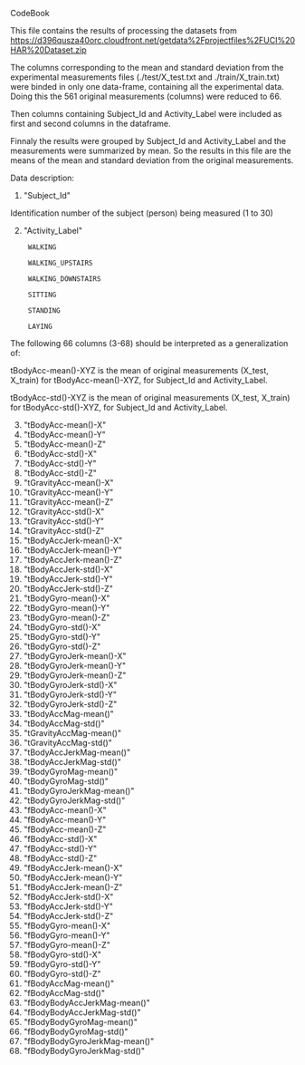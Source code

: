CodeBook

This file contains the results of processing the datasets from https://d396qusza40orc.cloudfront.net/getdata%2Fprojectfiles%2FUCI%20HAR%20Dataset.zip 

The columns corresponding to the mean and standard deviation from the experimental measurements files
(./test/X_test.txt and ./train/X_train.txt) were binded in only one data-frame, containing all the experimental data. Doing this the 561 original measurements (columns) were reduced to 66.

Then columns containing Subject_Id and Activity_Label were included as first and second columns in the dataframe.

Finnaly the results were grouped by Subject_Id and Activity_Label and the measurements were summarized by mean. So the results in this file are the means of the mean and standard deviation from the original measurements.

Data description:

1) "Subject_Id"

Identification number of the subject (person) being measured (1 to 30)

2) "Activity_Label"

        WALKING
        
        WALKING_UPSTAIRS
        
        WALKING_DOWNSTAIRS
        
        SITTING
        
        STANDING
        
        LAYING

The following 66 columns (3-68) should be interpreted as a generalization of:

tBodyAcc-mean()-XYZ is the mean of original measurements (X_test, X_train) for tBodyAcc-mean()-XYZ, for Subject_Id and Activity_Label.

tBodyAcc-std()-XYZ is the mean of original measurements (X_test, X_train) for tBodyAcc-std()-XYZ, for Subject_Id and Activity_Label.

3) "tBodyAcc-mean()-X"           
4) "tBodyAcc-mean()-Y"          
5) "tBodyAcc-mean()-Z"          
6) "tBodyAcc-std()-X"           
7) "tBodyAcc-std()-Y"            
8) "tBodyAcc-std()-Z"           
9) "tGravityAcc-mean()-X"        
10) "tGravityAcc-mean()-Y"       
11) "tGravityAcc-mean()-Z"        
12) "tGravityAcc-std()-X"        
13) "tGravityAcc-std()-Y"         
14) "tGravityAcc-std()-Z"        
15) "tBodyAccJerk-mean()-X"       
16) "tBodyAccJerk-mean()-Y"      
17) "tBodyAccJerk-mean()-Z"       
18) "tBodyAccJerk-std()-X"       
19) "tBodyAccJerk-std()-Y"        
20) "tBodyAccJerk-std()-Z"       
21) "tBodyGyro-mean()-X"          
22) "tBodyGyro-mean()-Y"         
23) "tBodyGyro-mean()-Z"          
24) "tBodyGyro-std()-X"          
25) "tBodyGyro-std()-Y"           
26) "tBodyGyro-std()-Z"          
27) "tBodyGyroJerk-mean()-X"      
28) "tBodyGyroJerk-mean()-Y"     
29) "tBodyGyroJerk-mean()-Z"      
30) "tBodyGyroJerk-std()-X"      
31) "tBodyGyroJerk-std()-Y"       
32) "tBodyGyroJerk-std()-Z"      
33) "tBodyAccMag-mean()"          
34) "tBodyAccMag-std()"          
35) "tGravityAccMag-mean()"       
36) "tGravityAccMag-std()"       
37) "tBodyAccJerkMag-mean()"      
38) "tBodyAccJerkMag-std()"      
39) "tBodyGyroMag-mean()"         
40) "tBodyGyroMag-std()"         
41) "tBodyGyroJerkMag-mean()"     
42) "tBodyGyroJerkMag-std()"     
43) "fBodyAcc-mean()-X"           
44) "fBodyAcc-mean()-Y"          
45) "fBodyAcc-mean()-Z"           
46) "fBodyAcc-std()-X"           
47) "fBodyAcc-std()-Y"            
48) "fBodyAcc-std()-Z"           
49) "fBodyAccJerk-mean()-X"       
50) "fBodyAccJerk-mean()-Y"      
51) "fBodyAccJerk-mean()-Z"       
52) "fBodyAccJerk-std()-X"       
53) "fBodyAccJerk-std()-Y"        
54) "fBodyAccJerk-std()-Z"       
55) "fBodyGyro-mean()-X"          
56) "fBodyGyro-mean()-Y"         
57) "fBodyGyro-mean()-Z"          
58) "fBodyGyro-std()-X"          
59) "fBodyGyro-std()-Y"           
60) "fBodyGyro-std()-Z"          
61) "fBodyAccMag-mean()"          
62) "fBodyAccMag-std()"          
63) "fBodyBodyAccJerkMag-mean()"  
64) "fBodyBodyAccJerkMag-std()"  
65) "fBodyBodyGyroMag-mean()"     
66) "fBodyBodyGyroMag-std()"     
67) "fBodyBodyGyroJerkMag-mean()"
68) "fBodyBodyGyroJerkMag-std()" 

